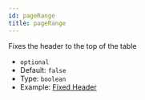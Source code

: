 ```yaml
---
id: pageRange
title: pageRange
---
```


Fixes the header to the top of the table

 - `optional`
 - Default: `false`
 - Type: `boolean`
 - Example: [Fixed Header](examples/fixed-header.md)
